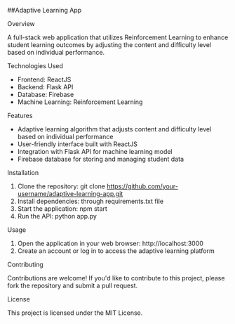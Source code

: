 ##Adaptive Learning App

Overview

A full-stack web application that utilizes Reinforcement Learning to enhance student learning outcomes by adjusting the content and difficulty level based on individual performance.

Technologies Used

- Frontend: ReactJS
- Backend: Flask API
- Database: Firebase
- Machine Learning: Reinforcement Learning

Features

- Adaptive learning algorithm that adjusts content and difficulty level based on individual performance
- User-friendly interface built with ReactJS
- Integration with Flask API for machine learning model
- Firebase database for storing and managing student data

Installation
1. Clone the repository: git clone https://github.com/your-username/adaptive-learning-app.git
2. Install dependencies: through requirements.txt file
3. Start the application: npm start
4. Run the API: python app.py

Usage

1. Open the application in your web browser: http://localhost:3000
2. Create an account or log in to access the adaptive learning platform

Contributing

Contributions are welcome! If you'd like to contribute to this project, please fork the repository and submit a pull request.

License

This project is licensed under the MIT License.

